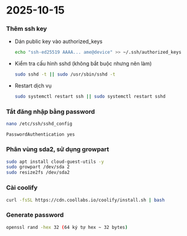 # 2025-10-15

### Thêm ssh key

- Dán public key vào authorized_keys

  ```bash
  echo "ssh-ed25519 AAAA... ame@device" >> ~/.ssh/authorized_keys
  ```

- Kiểm tra cấu hình sshd (không bắt buộc nhưng nên làm)

  ```bash
  sudo sshd -t || sudo /usr/sbin/sshd -t
  ```

- Restart dịch vụ
  ```bash
  sudo systemctl restart ssh || sudo systemctl restart sshd
  ```

### Tắt đăng nhập bằng password

```bash
nano /etc/ssh/sshd_config
```

`PasswordAuthentication yes`

### Phân vùng sda2, sử dụng growpart

```bash
sudo apt install cloud-guest-utils -y
sudo growpart /dev/sda 2
sudo resize2fs /dev/sda2

```

### Cài coolify

```bash
curl -fsSL https://cdn.coollabs.io/coolify/install.sh | bash
```

### Generate password

```bash
openssl rand -hex 32 (64 ký tự hex ~ 32 bytes)
```
